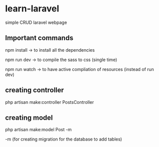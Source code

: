 # learn-laravel
simple CRUD laravel webpage 


Important commands 
------------------
npm install -> to install all the dependencies 

npm run dev -> to compile the sass to css (single time)

npm run watch -> to have active compliation of resources (instead of run dev) 

creating controller 
--------------------
php artisan make:controller PostsController

creating model
--------------
php artisan make:model Post -m

-m (for creating migration for the database to add tables) 
